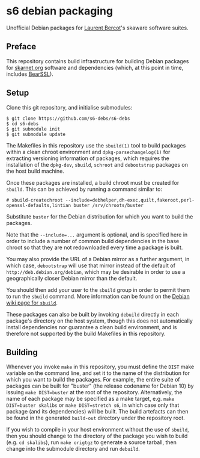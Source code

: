 # s6 debian packaging

Unofficial Debian packages for [Laurent Bercot](https://skarnet.org)'s skaware
software suites.

## Preface

This repository contains build infrastructure for building Debian packages for
[skarnet.org](https://skarnet.org) software and dependencies (which, at this
point in time, includes [BearSSL](https://www.bearssl.org)).

## Setup

Clone this git repository, and initialise submodules:

```shellsession
$ git clone https://github.com/s6-debs/s6-debs
$ cd s6-debs
$ git submodule init
$ git submodule update
```

The Makefiles in this repository use the `sbuild(1)` tool to build packages
within a clean chroot environment and `dpkg-parsechangelog(1)` for extracting
versioning information of packages, which requires the installation of the
`dpkg-dev`, `sbuild`, `schroot` and `debootstrap` packages on the host build
machine.

Once these packages are installed, a build chroot must be created for `sbuild`.
This can be achieved by running a command similar to:

```shellsession
# sbuild-createchroot --include=debhelper,dh-exec,quilt,fakeroot,perl-openssl-defaults,lintian buster /srv/chroots/buster
```

Substitute `buster` for the Debian distribution for which you want to build the
packages.

Note that the `--include=...` argument is optional, and is specified here in
order to include a number of common build dependencies in the base chroot so
that they are not redownloaded every time a package is built.

You may also provide the URL of a Debian mirror as a further argument, in which
case, `debootstrap` will use that mirror instead of the default of
`http://deb.debian.org/debian`, which may be desirable in order to use a
geographically closer Debian mirror than the default.

You should then add your user to the `sbuild` group in order to permit them to
run the `sbuild` command. More information can be found on the [Debian wiki page
for `sbuild`](https://wiki.debian.org/sbuild).

These packages can also be built by invoking `debuild` directly in each
package's directory on the host system, though this does not automatically
install dependencies nor guarantee a clean build environment, and is therefore
not supported by the build Makefiles in this repository.

## Building

Whenever you invoke `make` in this repository, you must define the `DIST` make
variable on the command line, and set it to the name of the distribution for
which you want to build the packages. For example, the entire suite of packages
can be built for "buster" (the release codename for Debian 10) by issuing `make
DIST=buster` at the root of the repository. Alternatively, the name of each
package may be specified as a make target, e.g. `make DIST=buster skalibs` or
`make DIST=stretch s6`, in which case only that package (and its dependencies)
will be built. The build artefacts can then be found in the generated
`build-out` directory under the repository root.

If you wish to compile in your host environment without the use of `sbuild`,
then you should change to the directory of the package you wish to build (e.g.
`cd skalibs`), run `make origtgz` to generate a source tarball, then change into
the submodule directory and run `debuild`.

